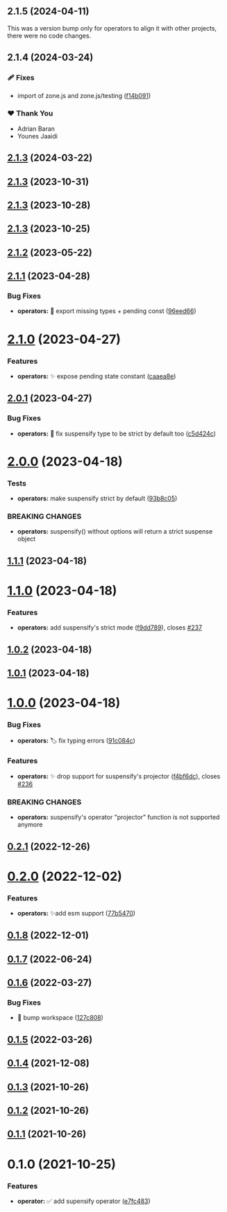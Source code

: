 ## 2.1.5 (2024-04-11)

This was a version bump only for operators to align it with other projects, there were no code changes.

## 2.1.4 (2024-03-24)


### 🩹 Fixes

- import of zone.js and zone.js/testing ([f14b091](https://github.com/jscutlery/devkit/commit/f14b091))


### ❤️  Thank You

- Adrian Baran
- Younes Jaaidi

## [2.1.3](https://github.com/jscutlery/devkit/compare/operators-2.1.2...operators-2.1.3) (2024-03-22)

## [2.1.3](https://github.com/jscutlery/devkit/compare/operators-2.1.2...operators-2.1.3) (2023-10-31)

## [2.1.3](https://github.com/jscutlery/devkit/compare/operators-2.1.2...operators-2.1.3) (2023-10-28)

## [2.1.3](https://github.com/jscutlery/devkit/compare/operators-2.1.2...operators-2.1.3) (2023-10-25)

## [2.1.2](https://github.com/jscutlery/devkit/compare/operators-2.1.1...operators-2.1.2) (2023-05-22)

## [2.1.1](https://github.com/jscutlery/devkit/compare/operators-2.1.0...operators-2.1.1) (2023-04-28)

### Bug Fixes

- **operators:** 🐞 export missing types + pending const ([96eed66](https://github.com/jscutlery/devkit/commit/96eed664a96e86e9e21e107b89d220a2f0addd9e))

# [2.1.0](https://github.com/jscutlery/devkit/compare/operators-2.0.1...operators-2.1.0) (2023-04-27)

### Features

- **operators:** ✨ expose pending state constant ([caaea8e](https://github.com/jscutlery/devkit/commit/caaea8e3144aca71ecf75830777bcadd2ba23c37))

## [2.0.1](https://github.com/jscutlery/devkit/compare/operators-2.0.0...operators-2.0.1) (2023-04-27)

### Bug Fixes

- **operators:** 🐞 fix suspensify type to be strict by default too ([c5d424c](https://github.com/jscutlery/devkit/commit/c5d424cea4faee0df5ab112851565a36fb575ebe))

# [2.0.0](https://github.com/jscutlery/devkit/compare/operators-1.1.1...operators-2.0.0) (2023-04-18)

### Tests

- **operators:** make suspensify strict by default ([93b8c05](https://github.com/jscutlery/devkit/commit/93b8c0576086ff476e9239ead6175c8832f39c0e))

### BREAKING CHANGES

- **operators:** suspensify() without options will return a strict suspense object

## [1.1.1](https://github.com/jscutlery/devkit/compare/operators-1.1.0...operators-1.1.1) (2023-04-18)

# [1.1.0](https://github.com/jscutlery/devkit/compare/operators-1.0.2...operators-1.1.0) (2023-04-18)

### Features

- **operators:** add suspensify's strict mode ([f9dd789](https://github.com/jscutlery/devkit/commit/f9dd789d82cdff2fffb2241e8b0aab9bd76cb363)), closes [#237](https://github.com/jscutlery/devkit/issues/237)

## [1.0.2](https://github.com/jscutlery/devkit/compare/operators-1.0.1...operators-1.0.2) (2023-04-18)

## [1.0.1](https://github.com/jscutlery/devkit/compare/operators-1.0.0...operators-1.0.1) (2023-04-18)

# [1.0.0](https://github.com/jscutlery/devkit/compare/operators-0.2.1...operators-1.0.0) (2023-04-18)

### Bug Fixes

- **operators:** 🏷️ fix typing errors ([91c084c](https://github.com/jscutlery/devkit/commit/91c084c29c6ad760376c10bc17004a2bfcd3a306))

### Features

- **operators:** ✨ drop support for suspensify's projector ([f4bf6dc](https://github.com/jscutlery/devkit/commit/f4bf6dc413e866b5c047578162c1c1cbcb3c73f9)), closes [#236](https://github.com/jscutlery/devkit/issues/236)

### BREAKING CHANGES

- **operators:** suspensify's operator "projector" function is not supported anymore

## [0.2.1](https://github.com/jscutlery/devkit/compare/operators-0.2.0...operators-0.2.1) (2022-12-26)

# [0.2.0](https://github.com/jscutlery/devkit/compare/operators-0.1.8...operators-0.2.0) (2022-12-02)

### Features

- **operators:** ✨add esm support ([77b5470](https://github.com/jscutlery/devkit/commit/77b54704d26de058747ee919080873a434cd10b3))

## [0.1.8](https://github.com/jscutlery/devkit/compare/operators-0.1.7...operators-0.1.8) (2022-12-01)

## [0.1.7](https://github.com/jscutlery/devkit/compare/operators-0.1.6...operators-0.1.7) (2022-06-24)

## [0.1.6](https://github.com/jscutlery/devkit/compare/operators-0.1.5...operators-0.1.6) (2022-03-27)

### Bug Fixes

- 🐞 bump workspace ([127c808](https://github.com/jscutlery/devkit/commit/127c808e61cd9e8be3f3e3fd32f64fe7ad1f7e55))

## [0.1.5](https://github.com/jscutlery/devkit/compare/operators-0.1.4...operators-0.1.5) (2022-03-26)

## [0.1.4](https://github.com/jscutlery/devkit/compare/operators-0.1.3...operators-0.1.4) (2021-12-08)

## [0.1.3](https://github.com/jscutlery/devkit/compare/operators-0.1.2...operators-0.1.3) (2021-10-26)

## [0.1.2](https://github.com/jscutlery/devkit/compare/operators-0.1.1...operators-0.1.2) (2021-10-26)

## [0.1.1](https://github.com/jscutlery/test-utils/compare/operators-0.1.0...operators-0.1.1) (2021-10-26)

# 0.1.0 (2021-10-25)

### Features

- **operator:** ✅ add supensify operator ([e7fc483](https://github.com/jscutlery/test-utils/commit/e7fc483f197edda038da0a2a757620d49720d1db))

